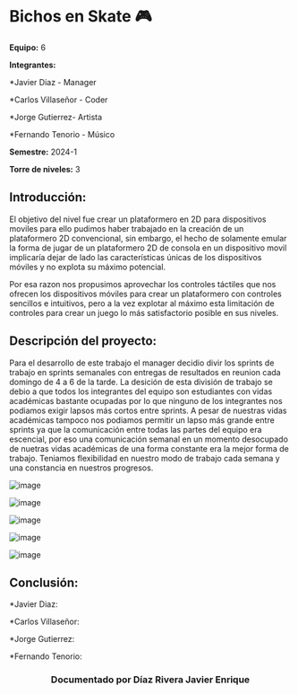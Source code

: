 # Bichos en Skate 🎮

**Equipo:** 6

**Integrantes:**

*Javier Diaz - Manager 

*Carlos Villaseñor - Coder 

*Jorge Gutierrez- Artista 

*Fernando Tenorio - Músico


**Semestre:** 2024-1

**Torre de niveles:** 3

## **Introducción:**

El objetivo del nivel fue crear un plataformero en 2D para dispositivos moviles para ello pudimos haber trabajado en la creación de un plataformero 2D convencional, sin embargo, el hecho de solamente emular la forma de jugar de un plataformero 2D de consola en un dispositivo movil implicaría dejar de lado las características únicas de los dispositivos móviles y no explota su máximo potencial.

Por esa razon nos propusimos aprovechar los controles táctiles que nos ofrecen los dispositivos móviles para crear un plataformero con controles sencillos e intuitivos, pero a la vez explotar al máximo esta limitación de controles para crear un juego lo más satisfactorio posible en sus niveles. 

## **Descripción del proyecto:**

Para el desarrollo de este trabajo el manager decidio divir los sprints de trabajo en sprints semanales con entregas de resultados en reunion cada domingo de 4 a 6 de la tarde. La desición de esta división de trabajo se debio a que todos los integrantes del equipo son estudiantes con vidas académicas bastante ocupadas por lo que ninguno de los integrantes nos podiamos exigir lapsos más cortos entre sprints. A pesar de nuestras vidas académicas tampoco nos podiamos permitir un lapso más grande entre sprints ya que la comunicación entre todas las partes del equipo era escencial, por eso una comunicación semanal en un momento desocupado de nuetras vidas académicas de una forma constante era la mejor forma de trabajo. Teniamos flexibilidad en nuestro modo de trabajo cada semana y una constancia en nuestros progresos.

![image](https://github.com/JAVO551/3er_LVL_SODVI/assets/112450653/c17500d6-ac8f-4bd3-8ede-9cb554b04825)

![image](https://github.com/JAVO551/3er_LVL_SODVI/assets/112450653/33f77dd5-3fab-4249-a466-f07daee500e0)


![image](https://github.com/JAVO551/3er_LVL_SODVI/assets/112450653/84d510d6-37c4-4774-a0af-8ca2c5036865)


![image](https://github.com/JAVO551/3er_LVL_SODVI/assets/112450653/205da0dd-8f73-4906-a3bf-9ab76e48fb2f)

![image](https://github.com/JAVO551/3er_LVL_SODVI/assets/112450653/03985d0a-5015-4b82-94cb-9ed449607f96)



## **Conclusión:** 

*Javier Diaz:

*Carlos Villaseñor:

*Jorge Gutierrez: 

*Fernando Tenorio:


<h3 align="center">Documentado por Díaz Rivera Javier Enrique</h3>
</div>

